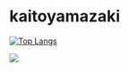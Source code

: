 # kaitoyamazaki

[![Top Langs](https://github-readme-stats.vercel.app/api/top-langs/?username=kaitoyamazaki&layout=compact&theme=onedark)](https://github.com/anuraghazra/github-readme-stats)

![](http://github-profile-summary-cards.vercel.app/api/cards/profile-details?username=kaitoyamazaki&theme=default)